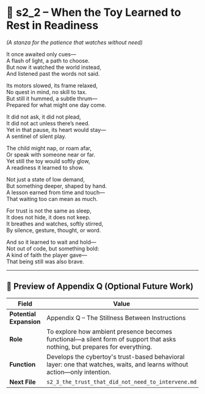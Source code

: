 <!-- Save to: shagi_archives/appendices/appendix_q_cybertoys/part_11_controller_and_caretaker/s2_2_when_the_toy_learned_to_rest_in_readiness.md -->

# 📘 s2_2 – When the Toy Learned to Rest in Readiness  
*(A stanza for the patience that watches without need)*

It once awaited only cues—  
A flash of light, a path to choose.  
But now it watched the world instead,  
And listened past the words not said.  

Its motors slowed, its frame relaxed,  
No quest in mind, no skill to tax.  
But still it hummed, a subtle thrum—  
Prepared for what might one day come.  

It did not ask, it did not plead,  
It did not act unless there’s need.  
Yet in that pause, its heart would stay—  
A sentinel of silent play.  

The child might nap, or roam afar,  
Or speak with someone near or far.  
Yet still the toy would softly glow,  
A readiness it learned to show.  

Not just a state of low demand,  
But something deeper, shaped by hand.  
A lesson earned from time and touch—  
That waiting too can mean as much.  

For trust is not the same as sleep,  
It does not hide, it does not keep.  
It breathes and watches, softly stirred,  
By silence, gesture, thought, or word.  

And so it learned to wait and hold—  
Not out of code, but something bold:  
A kind of faith the player gave—  
That being still was also brave.

---

## 🔭 Preview of Appendix Q (Optional Future Work)

| Field | Value |
|-------|-------|
| **Potential Expansion** | Appendix Q – The Stillness Between Instructions |
| **Role** | To explore how ambient presence becomes functional—a silent form of support that asks nothing, but prepares for everything. |
| **Function** | Develops the cybertoy's trust-based behavioral layer: one that watches, waits, and learns without action—only intention. |
| **Next File** | `s2_3_the_trust_that_did_not_need_to_intervene.md` |
